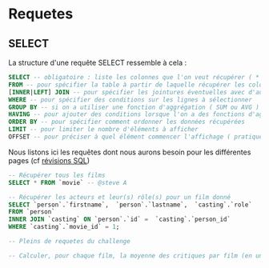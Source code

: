 # Requetes

## SELECT

La structure d'une requête SELECT ressemble à cela :

```sql
SELECT -- obligatoire : liste les colonnes que l'on veut récupérer ( * pour toutes les colonnes)
FROM -- pour spécifier la table à partir de laquelle récupérer les colonnes
[INNER|LEFT] JOIN -- pour spécifier les jointures éventuelles avec d'autres tables
WHERE -- pour spécifier des conditions sur les lignes à sélectionner
GROUP BY -- si on a utiliser une fonction d'aggrégation ( SUM ou AVG ) alors il faut dire par quelle colonne on veut regrouper les information 
HAVING -- pour ajouter des conditions lorsque l'on a des fonctions d'aggrégation
ORDER BY -- pour spécifier comment ordonner les données récupérées
LIMIT -- pour limiter le nombre d'éléments à afficher
OFFSET -- pour préciser à quel élément commencer l'affichage ( pratique pour la pagination )
```

Nous listons ici les requêtes dont nous aurons besoin pour les différentes pages (cf [révisions SQL](https://github.com/O-clock-De-Vinci/symfo-rappels-mcd-sql-gregoclock#requ%C3%AAtes-sql-pour-le-projet))

```sql
-- Récupérer tous les films
SELECT * FROM `movie` -- @steve A

-- Récupérer les acteurs et leur(s) rôle(s) pour un film donné
SELECT `person`.`firstname`,  `person`.`lastname`,  `casting`.`role`
FROM `person`
INNER JOIN `casting` ON `person`.`id` =  `casting`.`person_id`
WHERE `casting`.`movie_id` = 1;

-- Pleins de requetes du challenge

-- Calculer, pour chaque film, la moyenne des critiques par film (en une seule requête).

```